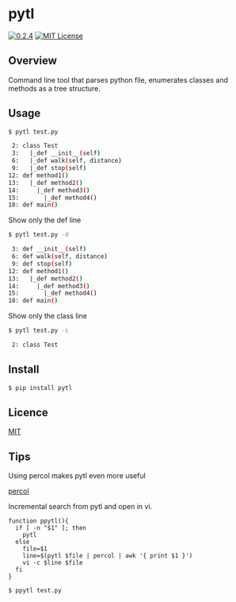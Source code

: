pytl
====
[![0.2.4](https://img.shields.io/badge/pypi-0.2.4-brightgreen.svg)](https://pypi.python.org/pypi/pytl/)
[![MIT License](http://img.shields.io/badge/license-MIT-blue.svg?style=flat)](https://github.com/ryo-ma/pytl/blob/master/LICENSE)

## Overview

Command line tool that parses python file, enumerates classes and methods as a tree structure.


## Usage

``` bash
$ pytl test.py

 2: class Test
 3:   |_def __init__(self)
 6:   |_def walk(self, distance)
 9:   |_def stop(self)
12: def method1()
13:   |_def method2()
14:     |_def method3()
15:       |_def method4()
18: def main()

```

Show only the def line

``` bash
$ pytl test.py -d

 3: def __init__(self)
 6: def walk(self, distance)
 9: def stop(self)
12: def method1()
13:   |_def method2()
14:     |_def method3()
15:       |_def method4()
18: def main()

```

Show only the class line

``` bash
$ pytl test.py -c

 2: class Test

```


## Install

``` bash
$ pip install pytl
```

## Licence

[MIT](https://github.com/ryo-ma/pytl/blob/master/LICENSE)

## Tips

Using percol makes pytl even more useful

[percol](https://github.com/mooz/percol)

Incremental search from pytl and open in vi.

```
function ppytl(){
  if [ -n "$1" ]; then
    pytl
  else
    file=$1
    line=$(pytl $file | percol | awk '{ print $1 }')
    vi -c $line $file
  fi
}
```

```
$ ppytl test.py
```
